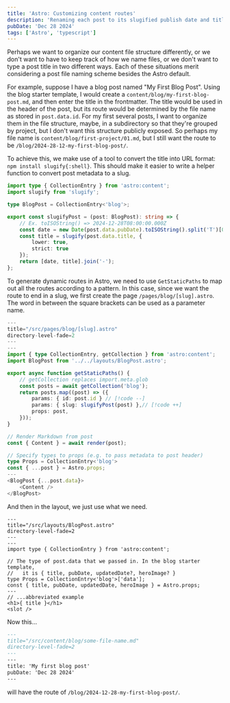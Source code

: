 ```yaml
---
title: 'Astro: Customizing content routes'
description: 'Renaming each post to its slugified publish date and title.'
pubDate: 'Dec 28 2024'
tags: ['Astro', 'typescript']
---
```

Perhaps we want to organize our content file structure differently, or we don't want to have to keep track of how we name files, or we don't want to type a post title in two different ways. Each of these situations merit considering a post file naming scheme besides the Astro default.

For example, suppose I have a blog post named "My First Blog Post". Using the blog starter template, I would create a `content/blog/my-first-blog-post.md`, and then enter the title in the frontmatter. The title would be used in the header of the post, but its route would be determined by the file name as stored in `post.data.id`. For my first several posts, I want to organize them in the file structure, maybe, in a subdirectory so that they're grouped by project, but I don't want this structure publicly exposed. So perhaps my file name is `content/blog/first-project/01.md`, but I still want the route to be `/blog/2024-28-12-my-first-blog-post/`.

To achieve this, we make use of a tool to convert the title into URL format: `npm install slugify{:shell}`. This should make it easier to write a helper function to convert post metadata to a slug.


```typescript 
import type { CollectionEntry } from 'astro:content';
import slugify from 'slugify';

type BlogPost = CollectionEntry<'blog'>;

export const slugifyPost = (post: BlogPost): string => {
    // Ex. toISOString() => 2024-12-28T08:00:00.000Z
    const date = new Date(post.data.pubDate).toISOString().split('T')[0];
    const title = slugify(post.data.title, {
        lower: true,
        strict: true
    });
    return [date, title].join('-');
};
```

To generate dynamic routes in Astro, we need to use `GetStaticPaths` to map out all the routes according to a pattern. In this case, since we want the route to end in a slug, we first create the page `/pages/blog/[slug].astro`. The word in between the square brackets can be used as a parameter name.

```typescript meta="---"
---
title="/src/pages/blog/[slug].astro"
directory-level-fade=2
---
---
import { type CollectionEntry, getCollection } from 'astro:content';
import BlogPost from '../../layouts/BlogPost.astro';

export async function getStaticPaths() {
	// getCollection replaces import.meta.glob
	const posts = await getCollection('blog');
	return posts.map((post) => ({
		params: { id: post.id } // [!code --]
		params: { slug: slugifyPost(post) },// [!code ++]
		props: post,
	}));
}

// Render Markdown from post
const { Content } = await render(post);

// Specify types to props (e.g. to pass metadata to post header)
type Props = CollectionEntry<'blog'>
const { ...post } = Astro.props;
---
<BlogPost {...post.data}>
	<Content />
</BlogPost>
```

And then in the layout, we just use what we need. 

```astro meta="---"
---
title="/src/layouts/BlogPost.astro"
directory-level-fade=2
---
---
import type { CollectionEntry } from 'astro:content';

// The type of post.data that we passed in. In the blog starter template,
//   it is { title, pubDate, updatedDate?, heroImage? }
type Props = CollectionEntry<'blog'>['data'];
const { title, pubDate, updatedDate, heroImage } = Astro.props;
---
// ...abbreviated example
<h1>{ title }</h1>
<slot />
```

Now this...

```markdown meta="---"
---
title="/src/content/blog/some-file-name.md"
directory-level-fade=2
---
---
title: 'My first blog post'
pubDate: 'Dec 28 2024'
---
```
will have the route of `/blog/2024-12-28-my-first-blog-post/`.